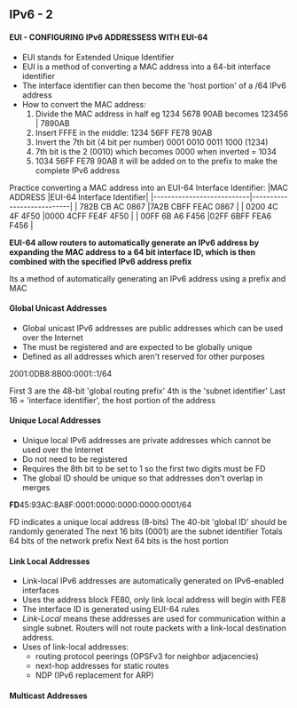 ## IPv6 - 2

#### EUI - CONFIGURING IPv6 ADDRESSESS WITH EUI-64

- EUI stands for Extended Unique Identifier
- EUI is a method of converting a MAC address into a 64-bit interface identifier
- The interface identifier can then become the 'host portion' of a /64 IPv6 address
- How to convert the MAC address:
    1. Divide the MAC address in half eg 1234 5678 90AB becomes 123456 | 7890AB
    2. Insert FFFE in the middle: 1234 56FF FE78 90AB
    3. Invert the 7th bit (4 bit per number) 0001 0010 0011 1000 (1234)
    4. 7th bit is the 2 (0010) which becomes 0000 when inverted = 1034
    5. 1034 56FF FE78 90AB it will be added on to the prefix to make the complete IPv6 address

Practice converting a MAC address into an EUI-64 Interface Identifier:
|MAC ADDRESS                |EUI-64 Interface Identifier|
|---------------------------|---------------------------|
| 782B CB AC 0867           |7A2B CBFF FEAC 0867        |
| 0200 4C 4F 4F50           |0000 4CFF FE4F 4F50        |
| 00FF 6B A6 F456           |02FF 6BFF FEA6 F456        |

**EUI-64 allow routers to automatically generate an IPv6 address by expanding the MAC address to a 64 bit interface ID, which is then combined with the specified IPv6 address prefix**

Its a method of automatically generating an IPv6 address using a prefix and MAC

#### Global Unicast Addresses

* Global unicast IPv6 addresses are public addresses which can be used over the Internet
* The must be registered and are expected to be globally unique
* Defined as all addresses which aren't reserved for other purposes

2001:0DB8:8B00:0001::1/64

First 3 are the 48-bit 'global routing prefix'
4th is the 'subnet identifier'
Last 16 = 'interface identifier', the host portion of the address

#### Unique Local Addresses

* Unique local IPv6 addresses are private addresses which cannot be used over the Internet
* Do not need to be registered
* Requires the 8th bit to be set to 1 so the first two digits must be FD
* The global ID should be unique so that addresses don't overlap in merges

**FD**45:93AC:8A8F:0001:0000:0000:0000:0001/64

FD indicates a unique local address (8-bits)
The 40-bit 'global ID' should be randomly generated
The next 16 bits (0001) are the subnet identifier
Totals 64 bits of the network prefix
Next 64 bits is the host portion 

#### Link Local Addresses

 * Link-local IPv6 addresses are automatically generated on IPv6-enabled interfaces
 * Uses the address block FE80, only link local address will begin with FE8
 * The interface ID is generated using EUI-64 rules
 * *Link-Local* means these addresses are used for communication within a single subnet. Routers will not route packets with a link-local destination address.
 * Uses of link-local addresses:
     - routing protocol peerings (OPSFv3 for neighbor adjacencies)
     - next-hop addresses for static routes
     - NDP (IPv6 replacement for ARP)

#### Multicast Addresses








